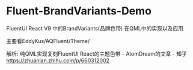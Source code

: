 # Fluent-BrandVariants-Demo

FluentUI React V9 中的BrandVariants(品牌色带) 在QML中的实现以及应用

主要看EddyKus/AQFluent/Theme/

解析:
纯QML实现复刻FluentUI React的主题色带 - AtomDream的文章 - 知乎
https://zhuanlan.zhihu.com/p/660312002
